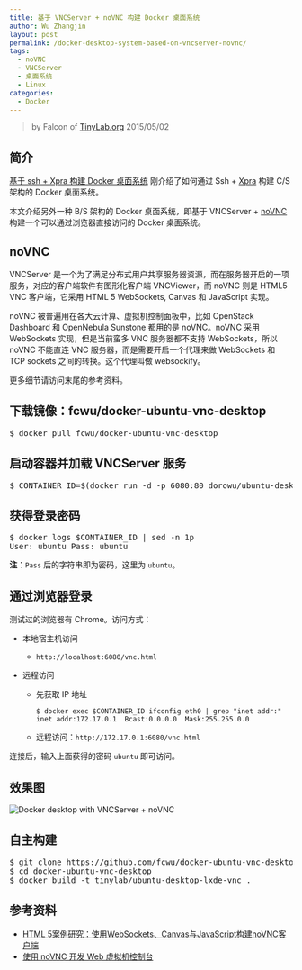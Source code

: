 ```yaml
---
title: 基于 VNCServer + noVNC 构建 Docker 桌面系统
author: Wu Zhangjin
layout: post
permalink: /docker-desktop-system-based-on-vncserver-novnc/
tags:
  - noVNC
  - VNCServer
  - 桌面系统
  - Linux
categories:
  - Docker
---
```


> by Falcon of [TinyLab.org][1]
> 2015/05/02


## 简介

[基于 ssh + Xpra 构建 Docker 桌面系统][2] 刚介绍了如何通过 Ssh + [Xpra][3] 构建 C/S 架构的 Docker 桌面系统。

本文介绍另外一种 B/S 架构的 Docker 桌面系统，即基于 VNCServer + [noVNC][4] 构建一个可以通过浏览器直接访问的 Docker 桌面系统。

## noVNC

VNCServer 是一个为了满足分布式用户共享服务器资源，而在服务器开启的一项服务，对应的客户端软件有图形化客户端 VNCViewer，而 noVNC 则是 HTML5 VNC 客户端，它采用 HTML 5 WebSockets, Canvas 和 JavaScript 实现。

noVNC 被普遍用在各大云计算、虚拟机控制面板中，比如 OpenStack Dashboard 和 OpenNebula Sunstone 都用的是 noVNC。noVNC 采用 WebSockets 实现，但是当前蛮多 VNC 服务器都不支持 WebSockets，所以 noVNC 不能直连 VNC 服务器，而是需要开启一个代理来做 WebSockets 和 TCP sockets 之间的转换。这个代理叫做 websockify。

更多细节请访问末尾的参考资料。

## 下载镜像：fcwu/docker-ubuntu-vnc-desktop

<pre>$ docker pull fcwu/docker-ubuntu-vnc-desktop
</pre>

## 启动容器并加载 VNCServer 服务

<pre>$ CONTAINER_ID=$(docker run -d -p 6080:80 dorowu/ubuntu-desktop-lxde-vnc)
</pre>

## 获得登录密码

<pre>$ docker logs $CONTAINER_ID | sed -n 1p
User: ubuntu Pass: ubuntu
</pre>

**注**：`Pass` 后的字符串即为密码，这里为 `ubuntu`。

## 通过浏览器登录

测试过的浏览器有 Chrome。访问方式：

  * 本地宿主机访问

      * `http://localhost:6080/vnc.html`

  * 远程访问

      * 先获取 IP 地址

            $ docker exec $CONTAINER_ID ifconfig eth0 | grep "inet addr:"
            inet addr:172.17.0.1  Bcast:0.0.0.0  Mask:255.255.0.0


      * 远程访问：`http://172.17.0.1:6080/vnc.html`

连接后，输入上面获得的密码 `ubuntu` 即可访问。

## 效果图

![Docker desktop with VNCServer + noVNC][5]

## 自主构建

<pre>$ git clone https://github.com/fcwu/docker-ubuntu-vnc-desktop.git
$ cd docker-ubuntu-vnc-desktop
$ docker build -t tinylab/ubuntu-desktop-lxde-vnc .
</pre>

## 参考资料

  * [HTML 5案例研究：使用WebSockets、Canvas与JavaScript构建noVNC客户端][6]
  * [使用 noVNC 开发 Web 虚拟机控制台][7]





 [1]: https://tinylab.org
 [2]: /based-on-ssh-build-docker-xpra-desktop/
 [3]: http://xpra.org/
 [4]: http://kanaka.github.io/noVNC/
 [5]: /wp-content/uploads/2015/05/docker-desktop-with-vncserver+novnc.jpg
 [6]: http://www.infoq.com/cn/news/2010/07/html5-novnc
 [7]: http://www.vpsee.com/2013/07/integrating-novnc-with-our-vm-control-panel/

